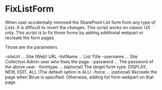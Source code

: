 # FixListForm 

When user accidentally removed the SharePoint List form from any type of Lists. It is difficult to revert the changes. This script works on classic UX only.
This script is to fix those forms by adding additional webpart or recreate the form pages.

Those are the parameters.

-siteUrl … Site (Web) URL
-listName … List Title
-username … Site Collection Admin user who fixes the page.
-password … The password of the above user.
-formtype … (optional) The target form type. DISPLAY, NEW, EDIT, ALL (The default option is ALL)
-force … (optional) Recreate the page when $true is specified. Otherwise, adding list form webpart on that page.


